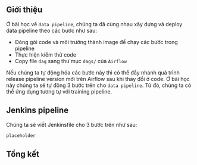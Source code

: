 ## Giới thiệu
Ở bài học về `data pipeline`, chúng ta đã cùng nhau xây dựng và deploy data pipeline theo các bước như sau:

- Đóng gói code và môi trường thành image để chạy các bước trong pipeline
- Thực hiện kiểm thử code
- Copy file `dag` sang thư mục `dags/` của `Airflow`

Nếu chúng ta tự động hóa các bước này thì có thể đẩy nhanh quá trình release pipeline version mới trên Airflow sau khi thay đổi ở code.
Ở bài học này chúng ta sẽ tự động 3 bước trên cho `data pipeline`. Từ đó, chúng ta có thể ứng dụng tương tự với training pipeline.

## Jenkins pipeline
Chúng ta sẽ viết Jenkinsfile cho 3 bước trên như sau:
```py title="Jenkinsfile" linenums="1"
placeholder
```

## Tổng kết